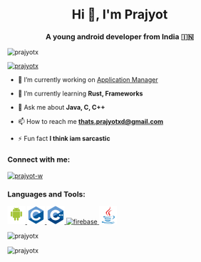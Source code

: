 <h1 align="center">Hi 👋, I'm Prajyot</h1>
<h3 align="center">A young android developer from India 🇮🇳</h3>

<p align="left"> <img src="https://komarev.com/ghpvc/?username=prajyotx&label=Profile%20views&color=0e75b6&style=flat" alt="prajyotx" /> </p>

<p align="left"> <a href="https://github.com/ryo-ma/github-profile-trophy"><img src="https://github-profile-trophy.vercel.app/?username=prajyotx" alt="prajyotx" /></a> </p>

- 🔭 I’m currently working on [Application Manager](Hello)

- 🌱 I’m currently learning **Rust, Frameworks**

- 💬 Ask me about **Java, C, C++**

- 📫 How to reach me **thats.prajyotxd@gmail.com**

- ⚡ Fun fact **I think iam sarcastic**

<h3 align="left">Connect with me:</h3>
<p align="left">
<a href="https://stackoverflow.com/users/prajyot-w" target="blank"><img align="center" src="https://raw.githubusercontent.com/rahuldkjain/github-profile-readme-generator/master/src/images/icons/Social/stack-overflow.svg" alt="prajyot-w" height="30" width="40" /></a>
</p>

<h3 align="left">Languages and Tools:</h3>
<p align="left"> <a href="https://developer.android.com" target="_blank" rel="noreferrer"> <img src="https://raw.githubusercontent.com/devicons/devicon/master/icons/android/android-original-wordmark.svg" alt="android" width="40" height="40"/> </a> <a href="https://www.cprogramming.com/" target="_blank" rel="noreferrer"> <img src="https://raw.githubusercontent.com/devicons/devicon/master/icons/c/c-original.svg" alt="c" width="40" height="40"/> </a> <a href="https://www.w3schools.com/cpp/" target="_blank" rel="noreferrer"> <img src="https://raw.githubusercontent.com/devicons/devicon/master/icons/cplusplus/cplusplus-original.svg" alt="cplusplus" width="40" height="40"/> </a> <a href="https://firebase.google.com/" target="_blank" rel="noreferrer"> <img src="https://www.vectorlogo.zone/logos/firebase/firebase-icon.svg" alt="firebase" width="40" height="40"/> </a> <a href="https://www.java.com" target="_blank" rel="noreferrer"> <img src="https://raw.githubusercontent.com/devicons/devicon/master/icons/java/java-original.svg" alt="java" width="40" height="40"/> </a> </p>

<p><img align="center" src="https://github-readme-stats.vercel.app/api/top-langs?username=prajyotx&show_icons=true&locale=en&layout=compact" alt="prajyotx" /></p>

<p><img align="center" src="https://github-readme-streak-stats.herokuapp.com/?user=prajyotx&" alt="prajyotx" /></p>
